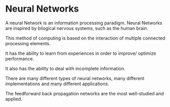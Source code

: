 # Neural Networks 

A neural Network is an information processing paradigm.
Neural Networks are inspired by bilogical nervous systems, such as the human brain. 

This method of computing is based on the interaction of multiple connected processing elements. 

It has the ability to learn from experiences in order to improve/ optimize performance.

It also has the ability to deal with incomplete information. 

There are many different types of neural networks, many different implementations and many different applications.

The feedforward back propagation networks are the most well-studied and applied. 

